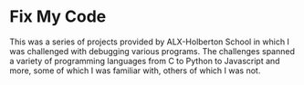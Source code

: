 # Fix My Code

This was a series of projects provided by ALX-Holberton School in which I was challenged with debugging various programs. The challenges spanned a variety of programming languages from C to Python to Javascript and more, some of which I was familiar with, others of which I was not.
